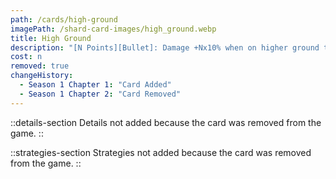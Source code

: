 ```yaml
---
path: /cards/high-ground
imagePath: /shard-card-images/high_ground.webp
title: High Ground
description: "[N Points][Bullet]: Damage +Nx10% when on higher ground than your enemy."
cost: n
removed: true
changeHistory:
  - Season 1 Chapter 1: "Card Added"
  - Season 1 Chapter 2: "Card Removed"
---
```


::details-section
Details not added because the card was removed from the game.
::

::strategies-section
Strategies not added because the card was removed from the game.
::
